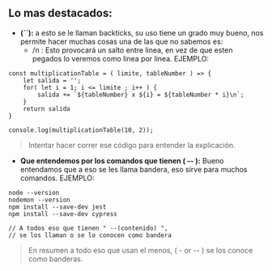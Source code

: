 ## Lo mas destacados:

- **(``):** a esto se le llaman backticks, su uso tiene un grado muy bueno, nos permite hacer muchas cosas una de las que no sabemos es:
    - /n : Esto provocará un salto entre linea, en vez de que esten pegados lo veremos como linea por linea. EJEMPLO:
~~~
const multiplicationTable = ( limite, tableNumber ) => {
    let salida = '';
    for( let i = 1; i <= limite ; i++ ) {
        salida += `${tableNumber} x ${i} = ${tableNumber * i}\n`;
    }
    return salida
}

console.log(multiplicationTable(10, 2));
~~~

> Intentar hacer correr ese código para entender la explicación.


- **Que entendemos por los comandos que tienen ( -- ):** Bueno entendamos que a eso se les llama bandera, eso sirve para muchos comandos. EJEMPLO:
~~~
node --version
nodemon --version
npm install --save-dev jest
npm install --save-dev cypress

// A todos eso que tienen " --(contenido) ",
// se los llaman o se lo conocen como bandera
~~~

> En resumen a todo eso que usan el menos, ( - or -- ) se los conoce como banderas.
